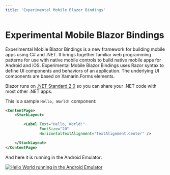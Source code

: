 ```yaml
---
title: 'Experimental Mobile Blazor Bindings'
---
```


# Experimental Mobile Blazor Bindings

Experimental Mobile Blazor Bindings is a new framework for building mobile apps using C# and .NET. It brings together familiar web programming patterns for use with native mobile controls to build native mobile apps for Android and iOS. Experimental Mobile Blazor Bindings uses Razor syntax to define UI components and behaviors of an application. The underlying UI components are based on Xamarin.Forms elements.

Blazor runs on [.NET Standard 2.0](https://docs.microsoft.com/dotnet/standard/net-standard) so you can share your .NET code with most other .NET apps.

This is a sample `Hello, World!` component:

```xml
<ContentPage>
    <StackLayout>

        <Label Text="Hello, World!"
               FontSize="20"
               HorizontalTextAlignment="TextAlignment.Center" />

    </StackLayout>
</ContentPage>
```

And here it is running in the Android Emulator:

[ ![Hello World running in the Android Emulator](media/index/hello-world.png) ](media/index/hello-world.png#lightbox)

